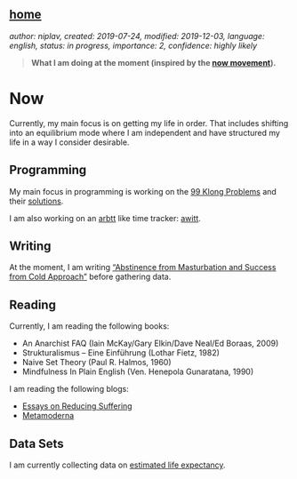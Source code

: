 [home](./index.md)
------------------

*author: niplav, created: 2019-07-24, modified: 2019-12-03, language: english, status: in progress, importance: 2, confidence: highly likely*

> __What I am doing at the moment (inspired by the
> [now movement](https://nownownow.com/about)).__

Now
===

Currently, my main focus is on getting my life in order. That includes
shifting into an equilibrium mode where I am independent and have
structured my life in a way I consider desirable.

Programming
-----------

My main focus in programming is working on the [99
Klong Problems](./99_klong_problems.md) and their
[solutions](./99_problems_klong_solution.md).

I am also working on an [arbtt](https://arbtt.nomeata.de/) like time
tracker: [awitt](https://github.com/niplav/awitt).

Writing
-------

At the moment, I am writing [“Abstinence from Masturbation and
Success from Cold Approach”](./masturbation_and_attractiveness.md)
before gathering data.

Reading
-------

Currently, I am reading the following books:

* An Anarchist FAQ (Iain McKay/Gary Elkin/Dave Neal/Ed Boraas, 2009)
* Strukturalismus – Eine Einführung (Lothar Fietz, 1982)
* Naive Set Theory (Paul R. Halmos, 1960)
* Mindfulness In Plain English (Ven. Henepola Gunaratana, 1990)

I am reading the following blogs:

* [Essays on Reducing Suffering](https://reducing-suffering.org/)
* [Metamoderna](https://metamoderna.org/)

Data Sets
---------

I am currently collecting data on [estimated life
expectancy](./data/estimated_life_expectancy.csv).

